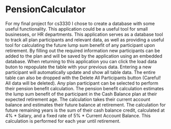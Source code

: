 # PensionCalculator


For my final project for cs3330 I chose to create a database with some useful functionality. This application could be a useful tool for small businesses, or HR departments. This application serves as a database tool to track all plan participants and relevant data, as well as providing a useful tool for calculating the future lump sum benefit of any participant upon retirement. By filling out the required information new participants can be added to the plan and will be saved by the application using an embedded database. When returning to this application you can click the load data buton to repopulate the table with your previous data.  Entering a new participant will automatically update and show all table data.  The entire table can also be dropped with the Delete All Participants button (Careful! All data will be deleted). Any plan participant can be selected to perform their pension benefit calculation. &#10;&#10;   The pension benefit calculation estimates the lump sum benefit of the participant in the Cash Balance plan at their expected retirement age.  The calculation takes their current account balance and estimates their future balance at retirement.  The calculation for future remaining years is the sum of their cash balance credit, calculated at 4% * Salary, and a fixed rate of 5% * Current Account Balance.  This calculation is performed for each year until retirement.
